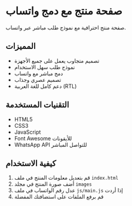 # صفحة منتج مع دمج واتساب

صفحة منتج احترافية مع نموذج طلب مباشر عبر واتساب. 

## المميزات
- تصميم متجاوب يعمل على جميع الأجهزة
- نموذج طلب سهل الاستخدام
- دمج مباشر مع واتساب
- تصميم عصري وجذاب
- دعم كامل للغة العربية (RTL)

## التقنيات المستخدمة
- HTML5
- CSS3
- JavaScript
- Font Awesome للأيقونات
- WhatsApp API للتواصل المباشر

## كيفية الاستخدام
1. قم بتعديل معلومات المنتج في ملف `index.html`
2. أضف صورة المنتج في مجلد `images`
3. عدل رقم الواتساب في ملف `js/main.js` إذا أردت
4. قم برفع الملفات على استضافتك المفضلة
